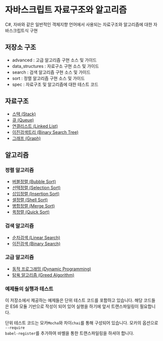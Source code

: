 # 자바스크립트 자료구조와 알고리즘
C#, 자바와 같은 일반적인 객체지향 언어에서 사용되는 자료구조와 알고리즘에 대한 자바스크립트식 구현

## 저장소 구조
* advanced : 고급 알고리즘 구현 소스 및 가이드
* data_structures : 자료구소 구현 소스 및 가이드
* search : 검색 알고리즘 구현 소스 및 가이드
* sort : 정렬 알고리즘 구현 소스 및 가이드
* spec : 자료구조 및 알고리즘에 대한 테스트 코드

## 자료구조
* [스택 (Stack)](./data_structures/stack)
* [큐 (Queue)](./data_structures/queue)
* [연결리스트 (Linked List)](./data_structures/linkedList)
* [이진검색트리 (Binary Search Tree)](./data_structures/binarySearchTree)
* [그래프 (Graph)](./data_structures/graph)

## 알고리즘

### 정렬 알고리즘
* [버블정렬 (Bubble Sort)]()
* [선택정렬 (Selection Sort)]()
* [삽입정렬 (Insertion Sort)]()
* [셀정렬 (Shell Sort)]()
* [병합정렬 (Merge Sort)]()
* [퀵정렬 (Quick Sort)]()

### 검색 알고리즘
* [순차검색 (Linear Search)]()
* [이진검색 (Binary Search)]()

### 고급 알고리즘
* [동적 프로그래밍 (Dynamic Programming)]()
* [탐욕 알고리즘 (Greed Algorithm)]()

### 예제들의 실행과 테스트
이 저장소에서 제공하는 예제들은 단위 테스트 코드를 포함하고 있습니다.
해당 코드들은 ES6 모듈 기반으로 작성이 되어 있어 실행을 하기에 앞서 트랜스파일링이 필요합니다.

단위 테스트 코드는 모카<code>Mocha</code>와 차이<code>chai</code>를 통해 구성되어 있습니다.
모카의 옵션으로 <code>--require babel-register</code>를 추가하여 바벨을 통한 트랜스파일링을 하셔야 합니다.